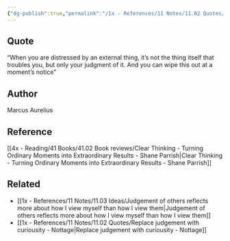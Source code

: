 ```yaml
---
{"dg-publish":true,"permalink":"/1x - References/11 Notes/11.02 Quotes/When you are distressed by an external thing, it’s not the thing itself that troubles you, but only your judgment of it - Marcus Aurelius/","title":"When you are distressed by an external thing, it’s not the thing itself that troubles you, but only your judgment of it - Marcus Aurelius","created":"2023-12-23T23:04:52.000+03:00","updated":"2024-02-14T20:18:36.395+03:00"}
---
```



## Quote
“When you are distressed by an external thing, it’s not the thing itself that troubles you, but only your judgment of it. And you can wipe this out at a moment’s notice"

## Author
Marcus Aurelius

## Reference
[[4x - Reading/41 Books/41.02 Book reviews/Clear Thinking - Turning Ordinary Moments into Extraordinary Results - Shane  Parrish\|Clear Thinking - Turning Ordinary Moments into Extraordinary Results - Shane  Parrish]]

## Related
- [[1x - References/11 Notes/11.03 Ideas/Judgement of others reflects more about how I view myself than how I view them\|Judgement of others reflects more about how I view myself than how I view them]]
- [[1x - References/11 Notes/11.02 Quotes/Replace judgement with curiousity - Nottage\|Replace judgement with curiousity - Nottage]]
